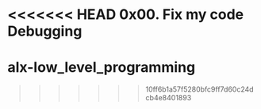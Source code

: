 <<<<<<< HEAD
0x00. Fix my code
Debugging
=======

# alx-low_level_programming
>>>>>>> 10ff6b1a57f5280bfc9ff7d60c24dcb4e8401893
